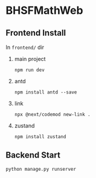 # BHSFMathWeb
## Frontend Install
In `frontend/` dir
1. main project
   ```
   npm run dev
   ```
2. antd
    ```
    npm install antd --save
    ```
3. link
   ```
   npx @next/codemod new-link .
   ```
4. zustand
   ```
   npm install zustand
   ```
## Backend Start
```
python manage.py runserver
```